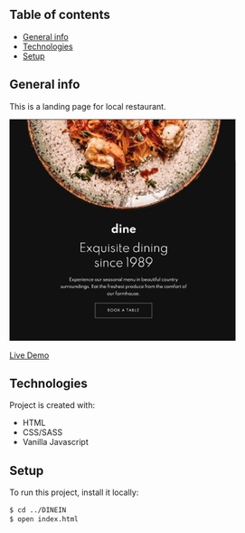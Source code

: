 ## Table of contents
* [General info](#general-info)
* [Technologies](#technologies)
* [Setup](#setup)

## General info
This is a landing page for local restaurant.

<div align="left">
    <img src="images/homepage/screen.png" width="400px"</img> 
</div>

[Live Demo](https://msynko.github.io/DineIn/)

## Technologies
Project is created with:
* HTML
* CSS/SASS
* Vanilla Javascript


## Setup
To run this project, install it locally:

```
$ cd ../DINEIN
$ open index.html
```
